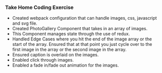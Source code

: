 ### Take Home Coding Exercise

- Created webpack configuration that can handle images, css, javascript and svg file.
- Created PhotoGallery Component that takes in an array of images.
- This Component manages state through the use of redux.
- Handled Edge Cases where you hit the end of the image array or the start of the array. Ensured that at that point you just cycle over to the first image in the array or the second image in the array.
- Ensured caption is overlaid on the images.
- Enabled click through images.
- Enabled a fade in/fade out animation for the images.